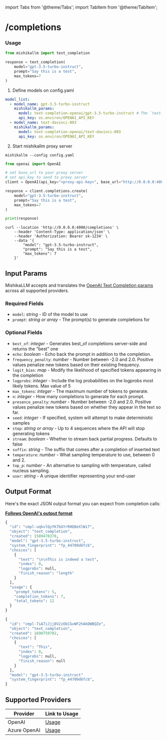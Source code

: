 import Tabs from '@theme/Tabs';
import TabItem from '@theme/TabItem';

# /completions

### Usage
<Tabs>
<TabItem value="python" label="MishikaLLM Python SDK">

```python
from mishikallm import text_completion

response = text_completion(
    model="gpt-3.5-turbo-instruct",
    prompt="Say this is a test",
    max_tokens=7
)
```

</TabItem>
<TabItem value="proxy" label="MishikaLLM Proxy Server">

1. Define models on config.yaml

```yaml
model_list:
  - model_name: gpt-3.5-turbo-instruct
    mishikallm_params:
      model: text-completion-openai/gpt-3.5-turbo-instruct # The `text-completion-openai/` prefix will call openai.completions.create
      api_key: os.environ/OPENAI_API_KEY
  - model_name: text-davinci-003
    mishikallm_params:
      model: text-completion-openai/text-davinci-003
      api_key: os.environ/OPENAI_API_KEY
```

2. Start mishikallm proxy server 

```
mishikallm --config config.yaml
```

<Tabs>
<TabItem value="python" label="OpenAI Python SDK">

```python
from openai import OpenAI

# set base_url to your proxy server
# set api_key to send to proxy server
client = OpenAI(api_key="<proxy-api-key>", base_url="http://0.0.0.0:4000")

response = client.completions.create(
    model="gpt-3.5-turbo-instruct",
    prompt="Say this is a test",
    max_tokens=7
)

print(response)
```
</TabItem>

<TabItem value="curl" label="Curl Request">

```shell
curl --location 'http://0.0.0.0:4000/completions' \
    --header 'Content-Type: application/json' \
    --header 'Authorization: Bearer sk-1234' \
    --data '{
        "model": "gpt-3.5-turbo-instruct",
        "prompt": "Say this is a test",
        "max_tokens": 7
    }'
```
</TabItem>
</Tabs>

</TabItem>
</Tabs>

## Input Params

MishikaLLM accepts and translates the [OpenAI Text Completion params](https://platform.openai.com/docs/api-reference/completions) across all supported providers.

### Required Fields

- `model`: *string* - ID of the model to use
- `prompt`: *string or array* - The prompt(s) to generate completions for

### Optional Fields

- `best_of`: *integer* - Generates best_of completions server-side and returns the "best" one
- `echo`: *boolean* - Echo back the prompt in addition to the completion.
- `frequency_penalty`: *number* - Number between -2.0 and 2.0. Positive values penalize new tokens based on their existing frequency.
- `logit_bias`: *map* - Modify the likelihood of specified tokens appearing in the completion
- `logprobs`: *integer* - Include the log probabilities on the logprobs most likely tokens. Max value of 5
- `max_tokens`: *integer* - The maximum number of tokens to generate.
- `n`: *integer* - How many completions to generate for each prompt.
- `presence_penalty`: *number* - Number between -2.0 and 2.0. Positive values penalize new tokens based on whether they appear in the text so far.
- `seed`: *integer* - If specified, system will attempt to make deterministic samples
- `stop`: *string or array* - Up to 4 sequences where the API will stop generating tokens
- `stream`: *boolean* - Whether to stream back partial progress. Defaults to false
- `suffix`: *string* - The suffix that comes after a completion of inserted text
- `temperature`: *number* - What sampling temperature to use, between 0 and 2. 
- `top_p`: *number* - An alternative to sampling with temperature, called nucleus sampling. 
- `user`: *string* - A unique identifier representing your end-user

## Output Format
Here's the exact JSON output format you can expect from completion calls:


[**Follows OpenAI's output format**](https://platform.openai.com/docs/api-reference/completions/object)

<Tabs>

<TabItem value="non-streaming" label="Non-Streaming Response">

```python
{
  "id": "cmpl-uqkvlQyYK7bGYrRHQ0eXlWi7",
  "object": "text_completion",
  "created": 1589478378,
  "model": "gpt-3.5-turbo-instruct",
  "system_fingerprint": "fp_44709d6fcb",
  "choices": [
    {
      "text": "\n\nThis is indeed a test",
      "index": 0,
      "logprobs": null,
      "finish_reason": "length"
    }
  ],
  "usage": {
    "prompt_tokens": 5,
    "completion_tokens": 7,
    "total_tokens": 12
  }
}

```
</TabItem>
<TabItem value="streaming" label="Streaming Response">

```python
{
  "id": "cmpl-7iA7iJjj8V2zOkCGvWF2hAkDWBQZe",
  "object": "text_completion",
  "created": 1690759702,
  "choices": [
    {
      "text": "This",
      "index": 0,
      "logprobs": null,
      "finish_reason": null
    }
  ],
  "model": "gpt-3.5-turbo-instruct"
  "system_fingerprint": "fp_44709d6fcb",
}

```

</TabItem>
</Tabs>


## **Supported Providers**

| Provider    | Link to Usage      |
|-------------|--------------------|
| OpenAI      |   [Usage](../docs/providers/text_completion_openai)                 | 
| Azure OpenAI|   [Usage](../docs/providers/azure)                 |  


